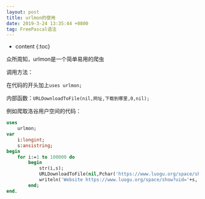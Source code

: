 ```yaml
---
layout: post
title: urlmon的使用
date: 2019-3-24 13:35:44 +0800
tag: FreePascal语法
---
```


* content
{:toc}

众所周知，urlmon是一个简单易用的爬虫

调用方法：

在代码的开头加上`uses urlmon;`

内部函数：`URLDownloadToFile(nil,网址,下载到哪里,0,nil);`

例如爬取洛谷用户空间的代码：
```pascal
uses
	urlmon;
var
    i:longint;
    s:ansistring;
begin
    for i:=1 to 100000 do
        begin
            str(i,s);
            URLDownloadToFile(nil,Pchar('https://www.luogu.org/space/show?uid='+s),Pchar('users_space\'+s+'.html'),0,nil);
            writeln('Website https://www.luogu.org/space/show?uid='+s,' ',i,' has downloaded to ',s+'.html');
        end;
end.
```